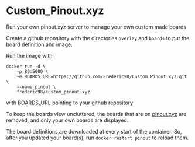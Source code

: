 # Custom_Pinout.xyz
Run your own pinout.xyz server to manage your own custom made boards

Create a github repository with the directories `overlay` and `boards` to put the board definition and image.

Run the image with
```
docker run -d \
    -p 80:5000 \
    -e BOARDS_URL=https://github.com/Frederic98/Custom_Pinout.xyz.git \
    --name pinout \
    frederic98/custom_pinout.xyz
```
with BOARDS_URL pointing to your github repository

To keep the boards view uncluttered, the boards that are on [pinout.xyz](https://pinout.xyz) are removed, and only your own boards are displayed.

The board definitions are downloaded at every start of the container. So, after you updated your board(s), run `docker restart pinout` to reload them.
